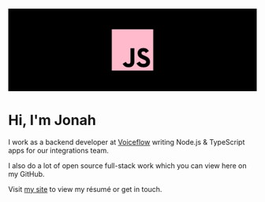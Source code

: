 [![JS](./banner.svg)](https://jonahsnider.com)

# Hi, I'm Jonah

I work as a backend developer at [Voiceflow](https://www.voiceflow.com/) writing Node.js & TypeScript apps for our integrations team.

I also do a lot of open source full-stack work which you can view here on my GitHub.

Visit [my site](https://jonahsnider.com) to view my résumé or get in touch.
